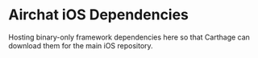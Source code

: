 # Airchat iOS Dependencies
Hosting binary-only framework dependencies here so that Carthage can download them for the main iOS repository.
